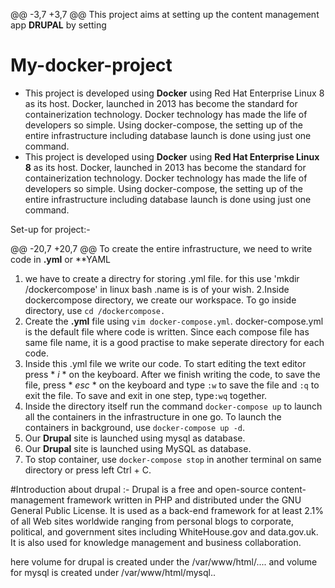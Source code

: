 @@ -3,7 +3,7 @@ This project aims at setting up the content management app **DRUPAL** by setting

# My-docker-project
+ This project is developed using **Docker** using Red Hat Enterprise Linux 8 as its host. Docker, launched in 2013 has become the standard for containerization technology. Docker technology has made the life of developers so simple. Using docker-compose, the setting up of the entire infrastructure including database launch is done using just one command.
+ This project is developed using **Docker** using **Red Hat Enterprise Linux 8** as its host. Docker, launched in 2013 has become the standard for containerization technology. Docker technology has made the life of developers so simple. Using docker-compose, the setting up of the entire infrastructure including database launch is done using just one command.

Set-up for project:-

@@ -20,7 +20,7 @@ To create the entire infrastructure, we need to write code in **.yml** or **YAML
1. we have to create a directry for storing .yml file. for this use 'mkdir /dockercompose' in linux bash .name is is of your wish.
2.Inside dockercompose directory, we create our workspace. To go inside directory, use `cd /dockercompose.`
3. Create the **.yml** file using `vim docker-compose.yml`. docker-compose.yml is the default file where code is written. Since each compose file has same file name, it is a good practise to make seperate directory for each code.
4. Inside this .yml file we write our code. To start editing the text editor press * *i* * on the keyboard. After we finish writing the code, to save the file, press * *esc* * on the keyboard and type `:w` to save the file and `:q` to exit the file. To save and exit in one step, type`:wq` together.
5. Inside the directory itself run the command `docker-compose up` to launch all the containers in the infrastructure in one go. To launch the containers in background, use `docker-compose up -d`.
6. Our **Drupal** site is launched using mysql as database.
6. Our **Drupal** site is launched using MySQL as database.
7. To stop container, use `docker-compose stop` in another terminal on same directory or press left Ctrl + C.

#Introduction about drupal :-
Drupal is a free and open-source content-management framework written in PHP and distributed under the GNU General Public License. It is used as a back-end framework for at least 2.1% of all Web sites worldwide ranging from personal blogs to corporate, political, and government sites including WhiteHouse.gov and data.gov.uk. It is also used for knowledge management and business collaboration.

here volume for drupal is created under the /var/www/html/....
and volume for mysql is created under /var/www/html/mysql..
